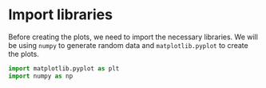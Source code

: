 # Import libraries

Before creating the plots, we need to import the necessary libraries. We will be using `numpy` to generate random data and `matplotlib.pyplot` to create the plots.

```python
import matplotlib.pyplot as plt
import numpy as np
```
